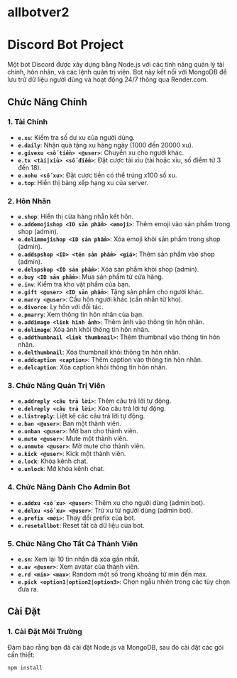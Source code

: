 # allbotver2
# Discord Bot Project

Một bot Discord được xây dựng bằng Node.js với các tính năng quản lý tài chính, hôn nhân, và các lệnh quản trị viên. Bot này kết nối với MongoDB để lưu trữ dữ liệu người dùng và hoạt động 24/7 thông qua Render.com.

## Chức Năng Chính

### 1. **Tài Chính**
- **`e.xu`**: Kiểm tra số dư xu của người dùng.
- **`e.daily`**: Nhận quà tặng xu hàng ngày (1000 đến 20000 xu).
- **`e.givexu <số tiền> <@user>`**: Chuyển xu cho người khác.
- **`e.tx <tài|xỉu> <số điểm>`**: Đặt cược tài xỉu (tài hoặc xỉu, số điểm từ 3 đến 18).
- **`e.nohu <số xu>`**: Đặt cược tiền có thể trúng x100 số xu.
- **`e.top`**: Hiển thị bảng xếp hạng xu của server.

### 2. **Hôn Nhân**
- **`e.shop`**: Hiển thị cửa hàng nhẫn kết hôn.
- **`e.addemojishop <ID sản phẩm> <emoji>`**: Thêm emoji vào sản phẩm trong shop (admin).
- **`e.delimmojishop <ID sản phẩm>`**: Xóa emoji khỏi sản phẩm trong shop (admin).
- **`e.addspshop <ID> <tên sản phẩm> <giá>`**: Thêm sản phẩm vào shop (admin).
- **`e.delspshop <ID sản phẩm>`**: Xóa sản phẩm khỏi shop (admin).
- **`e.buy <ID sản phẩm>`**: Mua sản phẩm từ cửa hàng.
- **`e.inv`**: Kiểm tra kho vật phẩm của bạn.
- **`e.gift <@user> <ID sản phẩm>`**: Tặng sản phẩm cho người khác.
- **`e.marry <@user>`**: Cầu hôn người khác (cần nhẫn từ kho).
- **`e.divorce`**: Ly hôn với đối tác.
- **`e.pmarry`**: Xem thông tin hôn nhân của bạn.
- **`e.addimage <link hình ảnh>`**: Thêm ảnh vào thông tin hôn nhân.
- **`e.delimage`**: Xóa ảnh khỏi thông tin hôn nhân.
- **`e.addthumbnail <link thumbnail>`**: Thêm thumbnail vào thông tin hôn nhân.
- **`e.delthumbnail`**: Xóa thumbnail khỏi thông tin hôn nhân.
- **`e.addcaption <caption>`**: Thêm caption vào thông tin hôn nhân.
- **`e.delcaption`**: Xóa caption khỏi thông tin hôn nhân.

### 3. **Chức Năng Quản Trị Viên**
- **`e.addreply <câu trả lời>`**: Thêm câu trả lời tự động.
- **`e.delreply <câu trả lời>`**: Xóa câu trả lời tự động.
- **`e.listreply`**: Liệt kê các câu trả lời tự động.
- **`e.ban <@user>`**: Ban một thành viên.
- **`e.unban <@user>`**: Mở ban cho thành viên.
- **`e.mute <@user>`**: Mute một thành viên.
- **`e.unmute <@user>`**: Mở mute cho thành viên.
- **`e.kick <@user>`**: Kick một thành viên.
- **`e.lock`**: Khóa kênh chat.
- **`e.unlock`**: Mở khóa kênh chat.

### 4. **Chức Năng Dành Cho Admin Bot**
- **`e.addxu <số xu> <@user>`**: Thêm xu cho người dùng (admin bot).
- **`e.delxu <số xu> <@user>`**: Trừ xu từ người dùng (admin bot).
- **`e.prefix <mới>`**: Thay đổi prefix của bot.
- **`e.resetallbot`**: Reset tất cả dữ liệu của bot.

### 5. **Chức Năng Cho Tất Cả Thành Viên**
- **`e.sn`**: Xem lại 10 tin nhắn đã xóa gần nhất.
- **`e.av <@user>`**: Xem avatar của thành viên.
- **`e.rd <min> <max>`**: Random một số trong khoảng từ min đến max.
- **`e.pick <option1|option2|option3>`**: Chọn ngẫu nhiên trong các tùy chọn đưa ra.

## Cài Đặt

### 1. Cài Đặt Môi Trường
Đảm bảo rằng bạn đã cài đặt Node.js và MongoDB, sau đó cài đặt các gói cần thiết:

```bash
npm install
